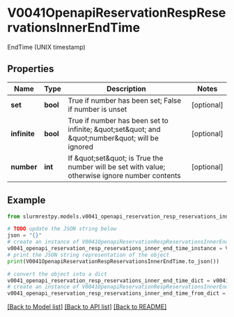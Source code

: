 # V0041OpenapiReservationRespReservationsInnerEndTime

EndTime (UNIX timestamp)

## Properties

Name | Type | Description | Notes
------------ | ------------- | ------------- | -------------
**set** | **bool** | True if number has been set; False if number is unset | [optional]
**infinite** | **bool** | True if number has been set to infinite; \&quot;set\&quot; and \&quot;number\&quot; will be ignored | [optional]
**number** | **int** | If \&quot;set\&quot; is True the number will be set with value; otherwise ignore number contents | [optional]

## Example

```python
from slurmrestpy.models.v0041_openapi_reservation_resp_reservations_inner_end_time import V0041OpenapiReservationRespReservationsInnerEndTime

# TODO update the JSON string below
json = "{}"
# create an instance of V0041OpenapiReservationRespReservationsInnerEndTime from a JSON string
v0041_openapi_reservation_resp_reservations_inner_end_time_instance = V0041OpenapiReservationRespReservationsInnerEndTime.from_json(json)
# print the JSON string representation of the object
print(V0041OpenapiReservationRespReservationsInnerEndTime.to_json())

# convert the object into a dict
v0041_openapi_reservation_resp_reservations_inner_end_time_dict = v0041_openapi_reservation_resp_reservations_inner_end_time_instance.to_dict()
# create an instance of V0041OpenapiReservationRespReservationsInnerEndTime from a dict
v0041_openapi_reservation_resp_reservations_inner_end_time_from_dict = V0041OpenapiReservationRespReservationsInnerEndTime.from_dict(v0041_openapi_reservation_resp_reservations_inner_end_time_dict)
```
[[Back to Model list]](../README.md#documentation-for-models) [[Back to API list]](../README.md#documentation-for-api-endpoints) [[Back to README]](../README.md)


